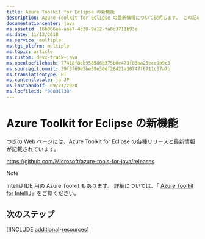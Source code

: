 ```yaml
---
title: Azure Toolkit for Eclipse の新機能
description: Azure Toolkit for Eclipse の最新情報について説明します。 この記事には、ツールキットに加えられた拡張機能と、その他の情報へのリンクが含まれています。
documentationcenter: java
ms.assetid: 16b066ea-aae7-4c30-9a12-fa0c3711b93e
ms.date: 11/13/2018
ms.service: multiple
ms.tgt_pltfrm: multiple
ms.topic: article
ms.custom: devx-track-java
ms.openlocfilehash: 77418f8cb958586b375b0e473f03ba25ece9b9c3
ms.sourcegitcommit: 39f3f69e3be39e30df28421a30747f6711c37a7b
ms.translationtype: HT
ms.contentlocale: ja-JP
ms.lasthandoff: 09/21/2020
ms.locfileid: "90831738"
---
```

# <a name="whats-new-in-the-azure-toolkit-for-eclipse"></a>Azure Toolkit for Eclipse の新機能

つぎの Web ページには、Azure Toolkit for Eclipse の各種リリースと最新情報が記載されています。

<https://github.com/Microsoft/azure-tools-for-java/releases>

> [!NOTE]
> IntelliJ IDE 用の Azure Toolkit もあります。 詳細については、「 [Azure Toolkit for IntelliJ]」をご覧ください。

<!--

### April 14, 2017
The Azure Toolkit for Eclipse - April 2017 release includes the following enhancements:

* **Improved Azure Sign In Experience**: The Azure Toolkit for Eclipse now supports two methods of logging into your Azure account: *Interactive* and *Automated*. For more information, see [Azure Sign In Instructions for the Azure Toolkit for Eclipse].
* **Publishing using Docker Containers**: You can now publish your web applications as Docker Containers using Azure Toolkit for Eclipse. For more information, see [How to publish a Web App as a Docker Container using the Azure Toolkit for Eclipse].
* **Storage Account Management**: The Azure Toolkit for Eclipse now supports managing your storage accounts from the Azure Explorer View. For more information, see [Managing Storage Accounts using the Azure Explorer for Eclipse].
* **Virtual Machine Management**: The Azure Toolkit for Eclipse now supports managing your virtual machines from the Azure Explorer View. For more information, see [Managing Virtual Machines using the Azure Explorer for Eclipse].
* **Removal of Remote Debugging Support**. Remote debugging of Java web apps on Azure App Service has been removed from the Azure Toolkit for Eclipse; this was necessary to resolve some problems which customers were experiencing when using the toolkit.

### August 26, 2016
The Azure Toolkit for Eclipse - August 2016 release includes the following enhancements:

* **Custom JDK Distributions**. The Azure Toolkit for Eclipse now supports specifying and deploying an arbitrary JDK version to your Azure WebApp container:
  * In addition to the JDKs provided by Azure, you can also choose from a wide selection of Zulu OpenJDK versions made available on Azure by Azul Systems.
  * You can also specify your own JDK distribution if you upload it as a ZIP file to your storage account.
* **Enhancements to the Azure Explorer view**:
  * Support for Virtual Machine management using Azure's new Resource Manager model: you can list, create and delete resource manager-based virtual machines without leaving the IDE.
  * Support for Storage Account blob management using Azure's Resource Manager, which complements the existing functionality for managing "classic" storage accounts.
* **Microsoft JDBC Driver 6.0 for SQL Server**. This update includes the latest JDBC driver for Microsoft SQL Server (v6.0), which is now included as a library that you can easily add to your Java projects, thereby replacing the older version.

### June 29, 2016
The Azure Toolkit for Eclipse - June 2016 release includes the following enhancements:

* **Java 8 Requirement**. The Azure Toolkit for Eclipse now requires Java 8, although this requirement is only for the toolkit - your applications can continue to use all versions of Java that are supported by Azure.
* **Support for the latest Java JDKs**. The latest versions of the Java JDKs are now supported by the Azure Toolkit for Eclipse.
* **Support for Azure SDK v2.9.1**. The latest version of the Azure SDK is now the minimum pre-requisite for the Azure Toolkit for Eclipse.
* **Integrated Samples**. The Azure Toolkit for Eclipse now features several sample applications to help developers get started.
* **HDInsight Tool Integration**. Azure's HDInsight Tools are now bundled with the Azure Toolkit for Eclipse. For more information, see [HDInsight Tools Plugin for Eclipse].
* **Remote Debugging of Java Web Apps**. The Azure Toolkit for Eclipse now supports remote debugging of Java web apps on Azure App Service.
* **Support for the Eclipse Luna release.** The new minimum required Eclipse IDE version is Luna.

### April 12, 2016
The Azure Toolkit for Eclipse - April 2016 release includes the following enhancements:

* **Support for Azure SDK v2.9.0**. The latest version of the Azure SDK is now the minimum pre-requisite for the Azure Toolkit for Eclipse.
* **Miscellaneous usability, responsiveness and performance improvements related to Azure Web App support**. A number of performance optimizations in how the Toolkit communicates with Azure result in a more responsive UI.
* **Ability to delete an existing Web Application container in Azure from within Eclipse**. The Azure Toolkit for Eclipse now allows you to delete an existing Azure Web container without leaving Eclipse.

### March 7, 2016
The Azure Toolkit for Eclipse - March 2016 release includes the following enhancements:

* **Support for quick deployment of lightweight Java applications**. The Azure Toolkit for Eclipse now supports the rapid deployment of lightweight Java applications into Azure Web App Containers, so deploying Java applications now takes seconds instead of minutes.
* **Support for Web App management using the Azure Explorer view**. The Azure Explorer view in the toolkit now supports for listing, starting and stopping Azure Web Apps.
* **Updated Tomcat, Jetty, and Zulu OpenJDK distributions**. The Azure Toolkit for Eclipse provides support for updated versions of Tomcat, Jetty and Zulu OpenJDK for Java deployments into Azure cloud services.

### January 4, 2016
The Azure Toolkit for Eclipse - January 2016 release includes the following enhancements:

* **Support for the Zulu OpenJDK updates**. For more information, see the [Azul Systems web page for the Zulu OpenJDK].
* **Updated Tomcat and Jetty distributions**. The Jetty and Tomcat distributions which are available on Microsoft Azure for use with the Azure Toolkit for Eclipse have been updated.
* **Feature Parity between Eclipse and IntelliJ Toolkits for Azure**. The Azure Toolkit for Eclipse and the [Azure Toolkit for IntelliJ] now support the same set of features.

### September 1, 2015
The Azure Toolkit for Eclipse - September 2015 release includes the following enhancements:

* **Support for the Zulu OpenJDK updates**. For more information, see the [Azul Systems web page for the Zulu OpenJDK].
* **Updated Tomcat and Jetty distributions**. The Jetty and Tomcat distributions which are available on Microsoft Azure for use with the Azure Toolkit for Eclipse have been updated. (These distributions allows developers to create quick development and test projects with the Azure Toolkit for Eclipse.
* **Support for automatically updated Tomcat and Jetty references**. In addition to the specific versions of Tomcat and Jetty which are available on Azure, developers can now reference a distribution referred to as the "Latest (auto-updated)", which will automatically update to the latest distribution of each major version of Jetty or Tomcat the next time your role instances are recycled. (Recycling occurs automatically, but developers can manually trigger a recycle through the Azure portal.) This new feature means that developers do not have to redeploy their application to be able to have their server software updated. (
* This functionality is currently intended only for development and test purposes or non-mission-critical applications, and is not recommended for production.)
* **Azure Explorer view for blobs, queues and tables in Azure storage**. This allows developers to perform a set of common tasks with their storage artifacts directly from the Eclipse IDE. For example: deleting, uploading or downloading blobs.

### August 1, 2015
The Azure Toolkit for Eclipse - August 2015 release includes the following enhancements:

* **Application Insights Instrumentation Key Management**. This update allows you to acquire, create and manage your Application Insights instrumentation keys directly from the Eclipse IDE.
* **Microsoft JDBC Driver 4.1 for SQL Server**. This update includes support for the latest JDBC driver for Microsoft SQL Server.
* **Version 2.7 of the Azure SDK**. This most recent update to the Azure SDK is the new pre-requisite for the Toolkit when installed on Windows. (Note this is not needed on non-Windows operating systems.)
* **Support for the Zulu OpenJDK v7 update**. For more information, see the [Azul Systems web page for the Zulu OpenJDK].

### May 1, 2015
The Azure Toolkit for Eclipse - May 2015 release includes the following enhancements:

* **Improved Server Selection UI**. This release simplifies the use of the toolkit on non-Windows operating systems.
* **Support for Maven Projects**. This release supports Maven Projects as applications, which the toolkit can deploy to Azure and configure Application Insights.
* **Version 2.6 of the Azure SDK**. This most recent update to the Azure SDK is the new pre-requisite for the Toolkit when installed on Windows. (Note this is not needed on non-Windows operating systems.)
* **Deployment Upgrade Instead of Republish**. If you are republishing a deployment project when the previous version is already live, the toolkit now uses Azure's deployment upgrade functionality instead of shutting down the previous deployment and republishing from scratch as it did in the past. This enables your cloud service to run without interruption whenever possible, helping achieve high availability even during an update, and speeds up the re-publishing process.
* **Support for the latest Zulu OpenJDK v8 - update 40**. For more information, see the [Azul Systems web page for the Zulu OpenJDK].

### March 9, 2015
The Azure Toolkit for Eclipse - March 2015 release includes the following enhancements:

* **Support for Mac, Ubuntu and additional Linux flavors**. This release of the Azure Toolkit for Eclipse adds support for Mac OS and several Unix platforms, so developers can install the toolkit to create, configure and publish Java projects to Azure Cloud Services (PaaS) from Eclipse running on operating systems other than Windows.

> [!NOTE]
> This capability is in preview, and it is not recommended for use in production environments. There is no customer support Service Level Agreement (SLA), but all feedback is appreciated and encouraged.

* **New Application Insights plugin**. Developers are now able to configure automatic server telemetry using Application Insights on Azure.
* **Ant-based command line deployment automation**. This feature enables developers to automate the publishing for newer versions of their deployments using Ant outside of Eclipse. A pre-generated script is automatically configured for a project after the first time it is deployed from Eclipse, and subsequent deployments can use the script to fully automate deployments via the command line only.
* **Tomcat and Jetty availability on Azure for simpler, faster deployment**. Developers can now reference various Tomcat and Jetty versions that are available on Azure directly instead of having to upload a Java server to their accounts (or via the Toolkit), so there is no need to upload a Java server for quick, getting-started scenarios.
* **Shortcut method for publishing Java web apps to Azure cloud services**. To reduce the learning curve for simple development and test scenarios, developers can now publish Java applications more directly to Azure. Instead of having to go through the process of creating and configuring an Azure deployment project, applications will be deployed with a default instance of Tomcat v8 and Zulu JVM (OpenJDK).

### January 30, 2015
The Azure Toolkit for Eclipse - January 2015 release includes the following enhancements:

* **Support for IBM&reg; WebSphere&reg; Application Server Liberty Core**. This release adds the IBM WebSphere Application Server Liberty Core to the list of supported application servers from which the toolkit is able to deploy to Azure. This latest addition expands the current list of application servers that are supported &quot;out-of-the-box&quot; by the Toolkit, which already included various versions of Tomcat, Jetty, JBoss and GlassFish.
* **Inclusion of Application Insights SDK**. This newly-released client API library (v0.9.0) is now part of the Package for Azure Libraries for Java.
* **Updated Package for Azure Libraries for Java**. This update includes Azure Libraries for Java v0.7.0 and Storage Client API v2.0.0, as well as the newly-released Application Insights SDK v0.9.0.

### November 12, 2014
The Azure Toolkit for Eclipse - November 2014 release includes the following enhancements:

* **Support for Azure SDK 2.5**. This most recent update to the Azure SDK is the new pre-requisite for the Toolkit.
* **Support for updated version of the Zulu OpenJDK v1.8, v1.7 and v1.6 packages**. For more information, see the [Azul Systems web page for the Zulu OpenJDK].
* **Support for the new Standard D sizes for cloud services**, which offer increased performance and additional memory resources. For more information, see [Virtual Machine and Cloud Service Sizes for Azure].

### October 17, 2014
The Azure Toolkit for Eclipse - October 2014 release includes the following enhancements:

* **Performance improvements in the Publish to Cloud scenarios**. Loading of subscription information is much faster when users have multiple subscriptions and storage accounts.
* **Support for updated version of the Zulu OpenJDK v1.8 package**. For more information, see the [Azul Systems web page for the Zulu OpenJDK].
* **Support for deprecating older versions of 3rd party JDKs**. Deprecated JDK packages will no longer show up in the dropdown menu for new deployment projects. Existing projects referencing deprecated JDK packages will continue being able to do so for the time being, but it is recommended to upgrade such projects to rely on the latest.
* **Updated version of the Package for Azure Libraries for Java client API library**. For more information, see the [Microsoft Azure Client API].
* **Bug Fixes.** This release contains a number of miscellaneous bug fixes which were based on user reports and testing.

### August 5, 2014
The Azure Toolkit for Eclipse - August 2014 release includes the following enhancements

* **Support for Azure SDK 2.4.** Older versions of the Eclipse Toolkit will not work with this newly released SDK.
* **Updated versions of the Zulu OpenJDK v1.6, 1.7 and v1.8 packages.** For more information, see the [Azul Systems web page for the Zulu OpenJDK].
* **Updated version of the Package for Azure Libraries for Java client API library.** For more information, see the [Microsoft Azure Client API].
* **Support for Latest Publish Settings File Format.** Support was added for version 2.0 of the Publish Settings file format.
* **Architectural changes behind the Publish to Cloud feature.** The Toolkit is now using the newly released Microsoft Azure Client API for Java for its publish-to-cloud support.
* **Bug Fixes.** This release contains a number of user-requested bug fixes.

### June 12, 2014
The Azure Toolkit for Eclipse - June 2014 release is a minor servicing update which provides the following enhancements:

* **Support for the Zulu OpenJDK package v1.8.** For more information, see the [Azul Systems web page for the Zulu OpenJDK].
* **Updated versions of the Zulu OpenJDK v1.6 and 1.7 packages.** For more information, see the [Azul Systems web page for the Zulu OpenJDK].
* **Updated version of the Package for Azure Libraries for Java client API library.** For more information, see the [Microsoft Azure Client API].
* **Bug Fixes.** This release contains a number of user-requested bug fixes.

### April 4, 2014
The Azure Plugin for Eclipse - April 2014 release has released. This is an update accompanying the release of the Azure SDK 2.3, which is a pre-requisite and will be downloaded automatically when you install the plugin. This update includes new features, bug fixes, and some feedback-driven usability enhancements since the February 2014 Preview:

* **Support for the Azure SDK 2.3 release.** The Azure Plugin for Eclipse - April 2014 release requires Azure SDK 2.3. When using the new plugin, if you do not already have Azure SDK 2.3, you will be prompted to allow its installation. Do not use Azure SDK 2.3 with earlier versions of the plugin.
* **Upgrading of applications without complete package deployment.** When deploying Java applications that are part of your project, the plugin now automatically uploads them into your selected storage account so that you can update it and recycle the role instances to deploy the latest application bits without having to rebuild and redeploy the entire package.
* **Tomcat 8 now is a recognized application server.** If you select a Tomcat 8 installation directory on your machine in the **Server** tab of the **Azure Deployment Project** dialog, the plugin will now automatically detect it and be able to deploy Tomcat 8 in an automated fashion, similar to the older versions of Tomcat already in the list.
* **Azul Zulu OpenJDK package updates: v1.7 update 51 and v1.6 update 47.** Effective with this release, Azul System's Zulu Open JDK v7 package update 51 is available. Also, Zulu Open JDK v6 packages start being available, beginning with update 47. These updates are in addition to the previously available Zulu Open JDK v7 package update 45, update 40 and update 25.
* **Support for A8 and A9 Microsoft Azure Virtual Machine size.** You can now deploy a cloud service to the high memory A8 and A9 Virtual Machine sizes. For more information about these VM sizes, see [Virtual Machine and Cloud Service Sizes for Azure].
* **Automatic redirection from HTTP to HTTPS for SSL-enabled roles.** When your cloud service contains only HTTPS role(s), if the user request specifies HTTP, it will automatically redirect to HTTPS. There is no need to create a separate role to handle the HTTP requests.
* **Express Emulator used for local emulation.** The Azure Express Emulator is now used as the emulator when debugging your applications locally.
* **Azure has been rebranded as Microsoft Azure.** UI screens now reflect that Azure has been rebranded and no longer called Azure.

### February 6, 2014
The Azure Plugin for Eclipse - February 2014 Preview has released. This update includes new features, bug fixes, and some feedback-driven usability enhancements since the October 2013 Preview:

* **Support for SSL offloading.** Secure Sockets Layer (SSL) offloading has been added as a feature, allowing you to easily enable Hypertext Transfer Protocol Secure (HTTPS) support in your Java deployment on Azure, without requiring you to configure SSL in your Java application server. This is particularly relevant in Session Affinity and/or authenticated communication scenarios. For example, when using the Access Control Service (ACS) Filter, which is already supported by the toolkit. For more information, see [SSL Offloading] and [How to Use SSL Offloading].
* **GlassFish 4 now is a recognized application server.** If you select a GlassFish 4 installation directory on your machine in the **Server** tab of the **Azure Deployment Project** dialog, the plugin will now automatically detect it and be able to deploy GlassFish OSE 4 in an automated fashion, similar to the GlassFish OSE 3 version already in the list.
* **Azul Zulu OpenJDK package update 45.** Effective with this release, Azul System's Zulu (Open JDK v7 package) update 45 is now available; this is in addition to the previously available update 40 and update 25.
* **Support for 'auto' for private endpoint ports.** You can set a private port to automatic for input endpoints and internal endpoints to let Azure assign a port to that endpoint automatically. Previously you could only assign a specific port number.
* **Support for customizing the certificate name (CN) in the self-signed certificate creation UI.** Previously, the same hard-coded name was used for all new certificates; now you can specify your own certificate name to help distinguish among multiple certificates in the Azure portal used for different purposes.
* **Azure toolbar:** The Azure toolbar has an updated with the following changes:
  * ![][ic710876] This icon was added for the **New Azure Deployment Project**.
  * ![][ic710877] This icon was added as a shortcut to the self-signed certificate creation dialog.
* **Support for A5 Azure Virtual Machine size.** You can now deploy a cloud service to the high memory A5 Virtual Machine size. For more information about this VM size, see [Virtual Machine and Cloud Service Sizes for Azure].
* **Support for Microsoft Windows Server 2012 R2.** You can now select Windows Server 2012 R2 as the cloud operating system.

### October 22, 2013
The Azure Plugin for Eclipse - October 2013 Preview has released. This update includes new features, bug fixes, and some feedback-driven usability enhancements since the September 2013 Preview:

* **Support for the Azure SDK 2.2 release.** The Azure Plugin for Eclipse - October 2013 Preview supports Azure SDK 2.2. The plugin will still work with Azure SDK 2.1, and will automatically install Azure SDK 2.2 if you do not already have at least Azure SDK 2.1 installed.
* **Azul Zulu OpenJDK package update 40.** As announced for the September 2013 Preview, the plugin now enables using a third party-provided JDK directly on Azure, without requiring you to upload your own JDK. In the October 2013 release, Azul System's Zulu (Open JDK v7 package) update 40 is now available; this is in addition to the originally published update 25.
* **Cloud deployment link in the Activity Log.** Within the Azure Activity Log, when your deployment has a status of **Published**, you can click **Published** since it is now a link to your deployment; your deployment will then be opened in your browser. (The status of **Published** was previously labeled **Running**.)
* **Target OS selection available at publish time.** The **Publish to Azure** dialog contains a new field, **Target OS**, which provides a more discoverable way for you to set your target operating system.
* **Auto-overwrite previous deployment.** The **Publish to Azure** dialog contains a new checkbox, **Overwrite previous deployment**. If this option is checked, when your new deployment is published it will automatically overwrite the previous deployment; you would not experience &quot;409 conflict&quot; issues when publishing to the same location without first unpublishing the previous deployment.
* **Jetty 9 now is a recognized application server.** If you select a Jetty 9 installation directory on your machine in the **Server** tab of the **Azure Deployment Project** dialog, the plugin will now automatically detect it and be able to deploy Jetty 9 in an automated fashion, similar to the older versions of Jetty already in the list.
* **Add a role from the Project context menu.** The **Azure** project context menu now contains a new menu item, **Add Role**, which provides a quicker and more discoverable way for you to add a new role to your Azure project.
* **An update to the Package for the Azure Libraries for Java library.** This is based on version 0.4.6 of the [Microsoft Azure Client API].

### September 25, 2013
The Azure Plugin for Eclipse - September 2013 Preview has released. This update includes new features, bug fixes, and some feedback-driven usability enhancements since the August 2013 Preview:

* **Ability to deploy the Azul Zulu OpenJDK package available on Azure.** A new option has been added when specifying the JDK to use with your Azure deployment. Using this option, you can deploy a third party JDK package directly on the Azure cloud, without having to upload your own. Azul Systems is providing the first such package called Zulu, based on the OpenJDK, which can now be deployed using this option.
* **An update to the Package for the Azure Libraries for Java library.** This is based on version 0.4.5 of the [Microsoft Azure Client API].

### August 1, 2013
The Azure Plugin for Eclipse - August 2013 Preview has released. This is an update accompanying the release of the Azure SDK 2.1, which is a pre-requisite and will be downloaded automatically when you install the plugin. This update includes new features, bug fixes, and some feedback-driven usability enhancements since the July 2013 Preview:

* **Removal of options to include the local JDK and local application server as part of the deployment package.** Downloading the JDK and application server from cloud storage during the deployment is preferable to embedding these components in the package, since downloading the items results in smaller deployment package size, faster deployment times, and easier maintenance. As a result, the options to include the JDK and application server in the deployment package have been removed. Existing projects that were configured to include the local JDK and local application server as part of the deployment package will automatically be converted to auto-upload the JDK and application server to cloud storage.
* **Support for the Azure SDK 2.1 release.** The Azure Plugin for Eclipse - August 2013 Preview requires Azure SDK 2.1. Do not use the August 2013 preview with earlier versions of the Azure SDK, and do not use Azure SDK 2.1 with earlier versions of the Azure Plugin for Eclipse.
* **Support for the Eclipse Kepler release.** Related to this, the new minimum required Eclipse IDE version is Indigo. The Azure Plugin for Eclipse is no longer officially tested on Helios.

### July 3, 2013
The Azure Plugin for Eclipse - July 2013 Preview has released. This update includes new features, bug fixes, and some feedback-driven usability enhancements since the May 2013 Preview:

* **Ability to create a new storage account.** A **New** button has been added to the **Add Storage Account** dialog. This allows you to create a storage account within the Eclipse plugin, without requiring you to log in to the Azure Management Portal. (You must already have an Azure subscription to use this feature.) For more information about creating a new storage account, see [To create a new storage account].
* **New &quot;(auto)&quot; option for storage account used for automatic deployment of JDK and server, and for caching.** When using the **Automatically upload** option for the JDK and application server, you can now specify **(auto)** for the URL and storage account to use when uploading the JDK and application server, or when using Azure Caching. Then, these features will automatically use the same storage account as the one that you select in the **Publish to Azure** dialog. The [Creating a Hello World Application for Azure in Eclipse] tutorial has been updated to use the new **(auto)** option.
* **Ability to set your Azure service endpoints.** Specify the service endpoints that determine whether your application is deployed to and managed by the global Azure platform, Azure operated by 21Vianet in China, or a private Azure platform. For more information, see [Azure Service Endpoints].
* **Large deployments can specify a local storage resource.** In the event that your deployment is too large to be contained in the default approot folder, you can now specify a local storage resource as the deployment destination for your JDK and application server. For more information, see [Deploying Large Deployments].
* **Support for A6 and A7 Azure Virtual Machine sizes.** You can now deploy a cloud service to the high memory A6 and A7 Virtual Machine sizes. For more information about these sizes, see [Virtual Machine and Cloud Service Sizes for Azure].
* **An update to the Package for the Azure Libraries for Java library.** This is based on version 0.4.4 of the [Microsoft Azure Client API].

### May 1, 2013
The Azure Plugin for Eclipse - May 2013 Preview has released. This is a major update accompanying the release of the Azure SDK 2.0, which is a pre-requisite and will be downloaded automatically when you install the plugin. This release includes new features, bug fixes, and some feedback-driven usability enhancements since the February 2013 Preview:

* **Automatic upload of the JDK and application server to, and deployment from, Azure storage.** A new option which automatically uploads the selected JDK and application server, when needed, to a specified Azure storage account and deploys these components from there, instead of embedding in the deployment package or having the user upload then manually. This commonly requested feature can greatly enhance the ease of deploying the JDK and server components, especially for novice users. For a walk-through that uses these options, see [Creating a Hello World Application for Azure in Eclipse].
* **Centralized storage account tracking and ability to reference storage accounts more easily (via a dropdown control).** This applies to multiple features that rely on storage, such as JDK and server component deployment, and caching. For more information, see [Azure Storage Account List].
* **Simplified Remote Access setup in the Publish to Cloud wizard.** All you need to do is type in a user name and password to enable remote access, or leave it blank to keep remote access disabled.
* **An update to the Package for the Azure Libraries for Java library.** This is based on version 0.4.2 of the [Microsoft Azure Client API].
* **Support for sticky sessions on Windows Server 2012.** Previously, sticky sessions worked only on Windows Server 2008 R2, now both cloud operating system targets support session affinity.
* **Package upload performance improvements.** Even when the JDK and application server are embedded in the deployment package, the upload portion of the deployment process can be approximately twice as fast as compared to previous versions.

### February 8, 2013
The Azure Plugin for Eclipse - February 2013 Preview has released. This is a minor update which includes bug fixes, feedback-driven usability enhancements and some new features since the November 2012 Preview:

* Support for deploying JDKs, application servers, and arbitrary other components from public or private Azure blob storage downloads instead of including them in the deployment package when deploying to the cloud.
* Ability to change the order in which user-defined components of a role are processed, through the addition of **Move Up** and **Move Down** buttons in the **Components** section of the **Azure Role Properties**.
* An update to the **Package for the Azure Libraries for Java** library, based on version 0.4.0 of the [Microsoft Azure Client API].

### November 5, 2012
The Azure Plugin for Eclipse - November 2012 Preview has released. This is a major update which includes a number of new features, as well as additional bug fixes and feedback-driven usability enhancements since the September 2012 Preview:

* Support for Microsoft Windows Server 2012 as the cloud operating system.
* Support for Azure co-located caching support for memcached clients.
* Inclusion of the Apache Qpid JMS client libraries for taking advantage of Azure AMQP-based messaging.
* An improved **New Project** wizard, with a new page at the end that provides users with the ability to quickly enable several common key features in their project: sticky sessions, caching and remote debugging.
* Automatic reduction of role instances to 1 when running in the compute emulator, to avoid port binding conflicts between server instances.

### September 28, 2012
The Azure Plugin for Eclipse - September 2012 Preview has released. This service update includes a number of additional bug fixes since the August 2012 Preview, as well as some feedback-driven usability enhancements in existing features:

* Support for Microsoft Windows 8 and Microsoft Windows Server 2012 as the development operating system, resolving issues that previously prevented the plugin from working properly on those operating systems.
* Improved support for specifying endpoint port ranges.
* Bug fixes related to file paths containing spaces.
* Role context menu improvements for faster access to role-specific configuration settings.
* Minor refinements in the **Publish to cloud** wizard and a number of additional bug fixes.

### August 28, 2012
The Azure Plugin for Eclipse - August 2012 Preview has released. This service update includes additional bug fixes since the July 2012 Preview, as well as several feedback-driven usability enhancements for existing features:

* Within the Azure Access Control Services Filter dialog:
  * **Option to embed the signing certificate** in your application's WAR file, to simplify cloud deployment.
  * **Option to create a self-signed certificate** within the ACS filter UI. For additional information about the Azure Access Control Services Filter, see [How to Authenticate Web Users with Azure Access Control Service Using Eclipse].
* Within the Azure Deployment Project wizard (also applies to the role's Server Configuration property page):
  * **Automatic discovery of the JDK location** on your computer (which you can override if desired).
  * **Automatic detection of the server type** when you select the application server installation directory.

### July 15, 2012
The Azure Plugin for Eclipse - July 2012 Preview, which addresses a number of the highest priority bugs found and/or reported by users after the June 2012 release, has released. This is a service update only, no new features are contained.

### June 7, 2012
Azure Plugin for Eclipse - June 2012 CTP has released. New features include:

* **New Azure Deployment Project wizard:** Enables you to select your JDK, Java application server, and Java applications directly in the improved wizard UI. Included in the list of out-of-the-box server configurations to choose from are Tomcat 6, Tomcat 7, GlassFish OSE 3, Jetty 7, Jetty 8, JBoss 6, and JBoss 7 (stand-alone). Additionally, you can customize the list of server configurations. This UI improvement is an alternative to dragging and dropping compressed files and copying over startup scripts, which was previously the main approach. That method still works fine, but will likely be used only for more advanced scenarios.
* **Server Configuration role property page:** Enables you to easily switch the JDKs, Java application servers and applications associated with your deployment after you have created the project. For more information, see [Server configuration properties].
* **&quot;Publish to cloud&quot; wizard:** Provides an easy way to deploy your project to Azure directly from Eclipse, automating the previously manual heavy-lifting of fetching credentials, signing in to the Azure Management Portal, uploading a package, etc. For an example of how to directly deploy your project to Azure, see [Creating a Hello World Application for Azure in Eclipse].
* **Azure toolbar:** An Azure toolbar is now available in Eclipse which contains buttons that invoke the following features:
  * ![][ic710879] **Run in Azure Emulator**: Runs your project in the emulator.
  * ![][ic710880] **Reset Azure Emulator**: Resets the emulator.
  * ![][ic710881] **Build Cloud Package for Azure**: Compiles your package for deployment.
  * ![][ic710876] **New Azure Deployment Project**: Creates a new Azure deployment project.
  * ![][ic710882] **Publish to Azure Cloud**: Publishes your project to Azure.
  * ![][ic710883] **Unpublish**: Deletes your deployment.
  * Many of these Azure toolbar buttons are used in [Creating a Hello World Application for Azure in Eclipse].
* **Azure Libraries for Java:** Now available as part of the single Package for Azure Libraries for Java library in Eclipse, accompanying the plugin installation and containing all of the necessary dependencies as well. Just add one reference to the library in your Java project and you don't need to download anything separately. For more information, see [Installing the Azure Toolkit for Eclipse].
* **Microsoft JDBC Driver 4.0 for SQL Server available during plugin installation:** During installation of the new plugin, the newest version of the Microsoft JDBC Driver for SQL Server can be installed.
* **Azure Access Control Service Filter available during plugin installation:** This new component, included as an Eclipse library in the toolkit, enables your Java web application to seamlessly take advantage of Azure Access Control Service (ACS) authentication using various identity providers, such as Google, Live.com, and Yahoo!. You won't need to write authentication logic yourself, just configure a few options and let the filter do the heavy lifting of enabling users to sign in using ACS. You can just focus on writing the code that gives users access to resources based on their identity, as returned to your application by the filter inside the Request object. For a tutorial on using the ACS filter, see [How to Authenticate Web Users with Azure Access Control Service Using Eclipse].
* **Automatic detection of the Azure SDK 1.7 prerequisite:** When you create a new Azure Deployment Project, Azure SDK 1.7 will be automatically downloaded if it is not already installed.
* **Instance endpoints:** Allows direct port endpoint access for communication with load balanced role instances. Instance endpoints can be added through the endpoints UI, available through the [Endpoints properties] page. This helps enable remote debugging and JMX diagnostics for specific compute instances running in the cloud in scenarios with multi -instance deployments.
* **Components UI:** Makes it easier for advanced users to set up project dependencies between individual Azure roles in the project and other external resources such as Java application projects; also makes it easy to describe their deployment logic. For more information, see [Components properties].
* **Automatic upgrade of previous versions of projects:** When you open a workspace that has Azure project created with a previous version of the plugin, the old projects will be shown in Eclipse as closed, because previous versions of projects are not compatible with the new release. If you attempt to open one of these old projects, an upgrade wizard will start. If you agree to the upgrade, a new project, with **_Upgraded** appended to the name, will be created and automatically updated to work with the new release. You can rename the new project as needed. As part of the upgrade, your original project will not be modified (and will remain closed).

### December 10, 2011
Azure Plugin for Eclipse - December 2011 CTP has released. New features include:

* **Session affinity (&quot;sticky sessions&quot;) support:** Helping enable stateful, clustered Java applications with just a single checkbox. For more information, see [Session Affinity].
* **Pre-made startup script samples:** For the most popular Java servers (Tomcat, Jetty, JBoss, GlassFish), that you can just copy/paste from your project's samples directory into your startup script.
* **Emulator startup output in real time:** You can now watch the execution of all the steps from your startup script in a dedicated console window, showing you the progress and failures in your script as it is executed by Azure.
* **Automatic, light-weight java.exe monitoring:** That will force a role recycle when java.exe stops running, using a lightweight, pre-made script automatically included in your deployment.
* **Remote Java app debugging configuration UI:** Allows you to easily enable Eclipse's remote debugger to access your Java app running in the Emulator or the Azure cloud, so you can step through and debug your Java code in real time. For more information, see [Debugging Azure Applications in Eclipse].
* **Local storage resource configuration UI:** So you no longer have to configure local resources by manipulating the XML directly. This feature also enables you to access to the effective file path of your local resource after it's deployed via an environment variable you can reference directly from your startup script. For more information, see [Local storage properties].
* **Environment variable configuration UI:** So you no longer have to set environment variables via manual editing of the configuration XML. For more information, see [Environment variables properties].
* **JDBC driver for SQL Azure:** Gets installed via the plugin as a seamlessly integrated Eclipse library, enabling easier programming against SQL Azure.
* **Quick context-menu access to role configuration UI**: Just right-click on the role folder, and click **Properties**.
* **Custom Azure project and role folder icons:** For better visibility and easier navigation within your workspace and project.

-->

## <a name="next-steps"></a>次のステップ

[!INCLUDE [additional-resources](includes/additional-resources.md)]

<!-- URL List -->

[Azure Toolkit for IntelliJ]: ../toolkit-for-intellij/index.yml
[Installing the Azure Toolkit for Eclipse]: installation.md

[Azure Sign In Instructions for the Azure Toolkit for Eclipse]: sign-in-instructions.md
[How to publish a Web App as a Docker Container using the Azure Toolkit for Eclipse]: ./publish-as-docker-container.md
[Managing Storage Accounts using the Azure Explorer for Eclipse]: ./managing-storage-accounts-using-azure-explorer.md
[Managing Virtual Machines using the Azure Explorer for Eclipse]: ./managing-virtual-machines-using-azure-explorer.md

<!-- URL List -->

[Azure for Java Developers]: ../index.yml
[Azul Systems web page for the Zulu OpenJDK]: https://go.microsoft.com/fwlink/?LinkId=402457
[Azure Service Endpoints]: https://go.microsoft.com/fwlink/?LinkID=699526
[Azure Storage Account List]: https://go.microsoft.com/fwlink/?LinkID=699528
[Components properties]: https://go.microsoft.com/fwlink/?LinkID=699525#components_properties
[Creating a Hello World Application for Azure in Eclipse]: https://go.microsoft.com/fwlink/?LinkID=699533
[Debugging Azure Applications in Eclipse]: https://go.microsoft.com/fwlink/?LinkID=699535
[Deploying Large Deployments]: https://go.microsoft.com/fwlink/?LinkID=699536
[Endpoints properties]: https://go.microsoft.com/fwlink/?LinkID=699525#endpoints_properties
[Environment variables properties]: https://go.microsoft.com/fwlink/?LinkID=699525#environment_variables_properties
[HDInsight Tools Plugin for Eclipse]: /azure/hdinsight/hdinsight-apache-spark-eclipse-tool-plugin
[How to Authenticate Web Users with Azure Access Control Service Using Eclipse]: https://go.microsoft.com/fwlink/?LinkID=264703
[How to Use SSL Offloading]: https://go.microsoft.com/fwlink/?LinkID=699545
[Local storage properties]: https://go.microsoft.com/fwlink/?LinkID=699525#local_storage_properties
[Microsoft Azure Client API]: https://go.microsoft.com/fwlink/?LinkId=280397
[Server configuration properties]: https://go.microsoft.com/fwlink/?LinkID=699525#server_configuration_properties
[Session Affinity]: https://go.microsoft.com/fwlink/?LinkID=699548
[SSL Offloading]: https://go.microsoft.com/fwlink/?LinkID=699549
[To create a new storage account]: https://go.microsoft.com/fwlink/?LinkID=699528#create_new
[Virtual Machine and Cloud Service Sizes for Azure]: https://go.microsoft.com/fwlink/?LinkId=466520

<!-- IMG List -->

[ic710876]: media/whats-new/ic710876.png
[ic710877]: media/whats-new/ic710877.png
[ic710879]: media/whats-new/ic710879.png
[ic710880]: media/whats-new/ic710880.png
[ic710881]: media/whats-new/ic710881.png
[ic710876]: media/whats-new/ic710876.png
[ic710882]: media/whats-new/ic710882.png
[ic710883]: media/whats-new/ic710883.png

<!-- Legacy MSDN URL = https://msdn.microsoft.com/library/azure/hh694270.aspx -->